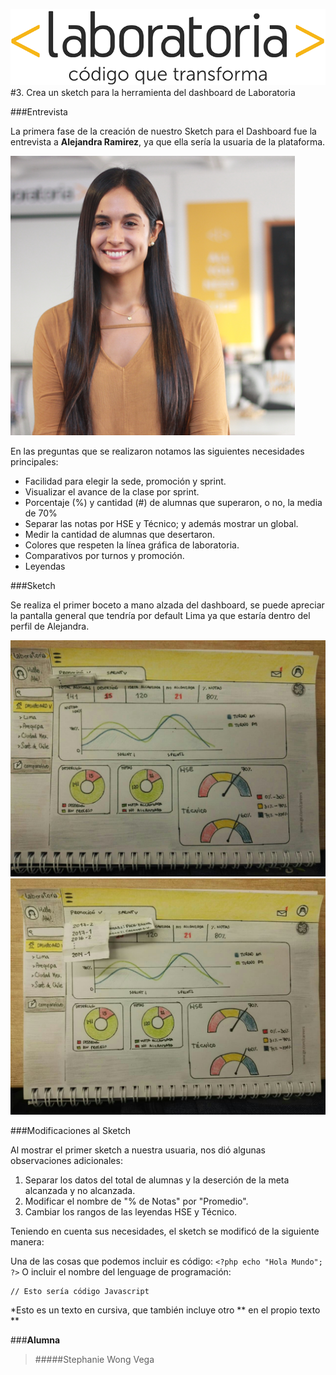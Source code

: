 ![logo](assets/img/logo_laboratoria.png)
#3. Crea un sketch para la herramienta del dashboard de Laboratoria

###Entrevista

La primera fase de la creación de nuestro Sketch para el Dashboard fue la entrevista a **Alejandra Ramirez**, ya que ella sería la usuaria de la plataforma.

![Ale](assets/img/foto_ale.png "Alejandra")

En las preguntas que se realizaron notamos las siguientes necesidades principales:

* Facilidad para elegir la sede, promoción y sprint.
* Visualizar el avance de la clase por sprint.
* Porcentaje (%) y cantidad (#) de alumnas que superaron, o no, la media de 70%
* Separar las notas por HSE y Técnico; y además mostrar un global.
* Medir la cantidad de alumnas que desertaron.
* Colores que respeten la línea gráfica de laboratoria.
* Comparativos por turnos y promoción.
* Leyendas

###Sketch

Se realiza el primer boceto a mano alzada del dashboard, se puede apreciar la pantalla general que tendría por default Lima ya que estaría dentro del perfil de Alejandra.

![skectch1](assets/img/sketch1_sin_desplegar.jpeg "Sin desplegar")
![sketch1](assets/img/sketch2_desplegado.jpeg "desplegado")

###Modificaciones al Sketch

Al mostrar el primer sketch a nuestra usuaria, nos dió algunas observaciones adicionales:

1. Separar los datos del total de alumnas y la deserción de la meta alcanzada y no alcanzada.
2. Modificar el nombre de "% de Notas" por "Promedio".
3. Cambiar los rangos de las leyendas HSE y Técnico.

Teniendo en cuenta sus necesidades, el sketch se modificó de la siguiente manera: 



Una de las cosas que podemos incluir es código:
`<?php echo "Hola Mundo"; ?>`
O incluir el nombre del lenguage de programación:
```[javascript]
// Esto sería código Javascript
```

*Esto es un texto en cursiva, que también incluye otro ** en el propio texto **

###**Alumna**

>#####Stephanie Wong Vega

